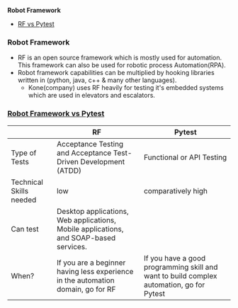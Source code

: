 **Robot Framework**
- [RF vs Pytest](#vs)

### Robot Framework
- RF is an open source framework which is mostly used for automation. This framework can also be used for robotic process Automation(RPA).
- Robot framework capabilities can be multiplied by hooking libraries written in (python, java, c++ & many other languages).
  - Kone(company) uses RF heavily for testing it's embedded systems which are used in elevators and escalators.

<a name=vs></a>
### [Robot Framework vs Pytest](https://www.fleekitsolutions.com/pytest-vs-robot-automation-testing/)
||RF|Pytest|
|---|---|---|
|Type of Tests|Acceptance Testing and Acceptance Test-Driven Development (ATDD)|Functional or API Testing|
|Technical Skills needed|low|comparatively high|
|Can test|Desktop applications, Web applications, Mobile applications, and SOAP-based services.||
|When?|If you are a beginner having less experience in the automation domain, go for RF|If you have a good programming skill and want to build complex automation, go for Pytest|

